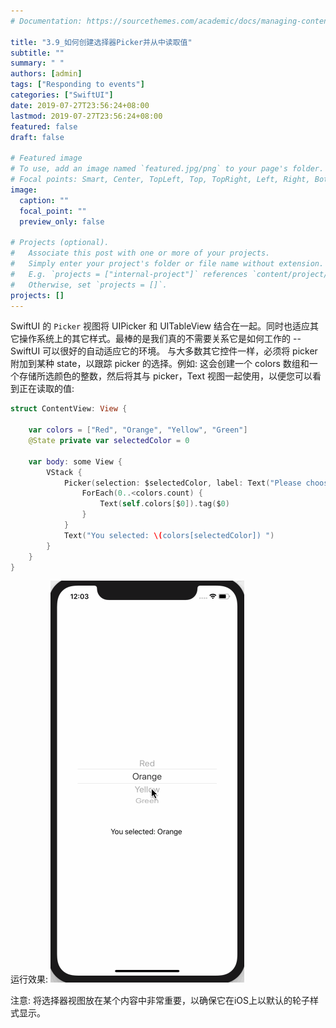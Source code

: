```yaml
---
# Documentation: https://sourcethemes.com/academic/docs/managing-content/

title: "3.9_如何创建选择器Picker并从中读取值"
subtitle: ""
summary: " "
authors: [admin]
tags: ["Responding to events"]
categories: ["SwiftUI"]
date: 2019-07-27T23:56:24+08:00
lastmod: 2019-07-27T23:56:24+08:00
featured: false
draft: false

# Featured image
# To use, add an image named `featured.jpg/png` to your page's folder.
# Focal points: Smart, Center, TopLeft, Top, TopRight, Left, Right, BottomLeft, Bottom, BottomRight.
image:
  caption: ""
  focal_point: ""
  preview_only: false

# Projects (optional).
#   Associate this post with one or more of your projects.
#   Simply enter your project's folder or file name without extension.
#   E.g. `projects = ["internal-project"]` references `content/project/deep-learning/index.md`.
#   Otherwise, set `projects = []`.
projects: []
---
```

<!-- more -->
SwiftUI 的 `Picker` 视图将 UIPicker 和 UITableView 结合在一起。同时也适应其它操作系统上的其它样式。最棒的是我们真的不需要关系它是如何工作的 -- SwiftUI 可以很好的自动适应它的环境。
与大多数其它控件一样，必须将 picker 附加到某种 state，以跟踪 picker 的选择。例如: 这会创建一个 colors 数组和一个存储所选颜色的整数，然后将其与 picker，Text 视图一起使用，以便您可以看到正在读取的值:
```swift
struct ContentView: View {
    
    var colors = ["Red", "Orange", "Yellow", "Green"]
    @State private var selectedColor = 0
    
    var body: some View {
        VStack {
            Picker(selection: $selectedColor, label: Text("Please choose a color")) {
                ForEach(0..<colors.count) {
                    Text(self.colors[$0]).tag($0)
                }
            }
            Text("You selected: \(colors[selectedColor]) ")
        }
    }
}
```
运行效果:
![picker_select_color](img/picker_select_color.gif "Selected color")

注意: 将选择器视图放在某个内容中非常重要，以确保它在iOS上以默认的轮子样式显示。